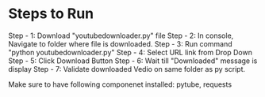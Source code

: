 # Steps to Run 
Step - 1: Download "youtubedownloader.py" file
Step - 2: In console, Navigate to folder where file is downloaded.
Step - 3: Run command "python youtubedownloader.py"
Step - 4: Select URL link from Drop Down
Step - 5: Click Download Button
Step - 6: Wait till "Downloaded" message is display 
Step - 7: Validate downloaded Vedio on same folder as py script.

Make sure to have following componenet installed:
pytube, requests
